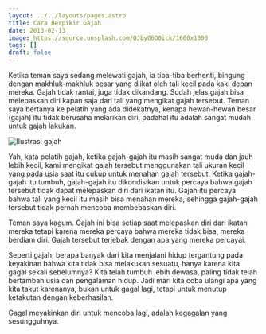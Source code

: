 ```yaml
---
layout: ../../layouts/pages.astro
title: Cara Berpikir Gajah
date: 2013-02-13
image: https://source.unsplash.com/QJbyG6O0ick/1600x1000
tags: []
draft: false
---
```

Ketika teman saya sedang melewati gajah, ia tiba-tiba berhenti, bingung dengan makhluk-makhluk besar yang diikat oleh tali kecil pada kaki depan mereka. Gajah tidak rantai, juga tidak dikandang. Sudah jelas gajah bisa melepaskan diri kapan saja dari tali yang mengikat gajah tersebut. Teman saya bertanya ke pelatih yang ada didekatnya, kenapa hewan-hewan besar (gajah) itu tidak berusaha melarikan diri, padahal itu adalah sangat mudah untuk gajah lakukan.

![Ilustrasi gajah](https://source.unsplash.com/QJbyG6O0ick/1600x1000)

Yah, kata pelatih gajah, ketika gajah-gajah itu masih sangat muda dan jauh lebih kecil, kami mengikat gajah tersebut menggunakan tali ukuran kecil yang pada usia saat itu cukup untuk menahan gajah tersebut. Ketika gajah-gajah itu tumbuh, gajah-gajah itu dikondisikan untuk percaya bahwa gajah tersebut tidak dapat melepaskan diri dari ikatan itu. Gajah itu percaya bahwa tali yang kecil itu masih bisa menahan mereka, sehingga gajah-gajah tersebut tidak pernah mencoba membebaskan diri.

Teman saya kagum. Gajah ini bisa setiap saat melepaskan diri dari ikatan mereka tetapi karena mereka percaya bahwa mereka tidak bisa, mereka berdiam diri. Gajah tersebut terjebak dengan apa yang mereka percayai.

Seperti gajah, berapa banyak dari kita menjalani hidup tergantung pada keyakinan bahwa kita tidak bisa melakukan sesuatu, hanya karena kita gagal sekali sebelumnya? Kita telah tumbuh lebih dewasa, paling tidak telah bertambah usia dan pengalaman hidup. Jadi mari kita coba ulangi apa yang kita takut karenanya, bukan untuk gagal lagi, tetapi untuk menutup ketakutan dengan keberhasilan.

Gagal meyakinkan diri untuk mencoba lagi, adalah kegagalan yang sesungguhnya.